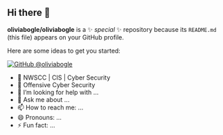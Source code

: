 ## Hi there 👋


**oliviabogle/oliviabogle** is a ✨ _special_ ✨ repository because its `README.md` (this file) appears on your GitHub profile.

Here are some ideas to get you started:

[![GitHub @oliviabogle](https://img.shields.io/badge/GitHub-@oliviabogle-000000?logo=github&logoColor=white&labelColor=000000&style=for-the-badge)](https://github.com/oliviabogle)





- 🌱 NWSCC | CIS | Cyber Security
- 👯 Offensive Cyber Security 
- 🤔 I’m looking for help with ...
- 💬 Ask me about ...
- 📫 How to reach me: ...
- 😄 Pronouns: ...
- ⚡ Fun fact: ...

